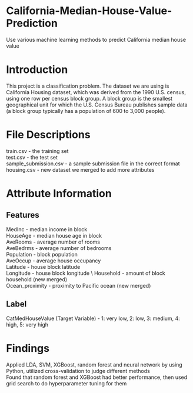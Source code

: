 # California-Median-House-Value-Prediction
Use various machine learning methods to predict California median house value

# Introduction
This project is a classification problem. The dataset we are using is California Housing dataset, which was derived from the 1990 U.S. census, using one row per census block group. A block group is the smallest geographical unit for which the U.S. Census Bureau publishes sample data (a block group typically has a population of 600 to 3,000 people).

# File Descriptions
train.csv - the training set \
test.csv - the test set \
sample_submission.csv - a sample submission file in the correct format \
housing.csv - new dataset we merged to add more attributes 

# Attribute Information

## Features
MedInc - median income in block \
HouseAge - median house age in block \
AveRooms - average number of rooms \
AveBedrms - average number of bedrooms \
Population - block population \
AveOccup - average house occupancy \
Latitude - house block latitude \
Longitude - house block longitude \ 
Household - amount of block household (new merged) \
Ocean_proximity - proximity to Pacific ocean (new merged) 

## Label
CatMedHouseValue (Target Variable) - 1: very low, 2: low, 3: medium, 4: high, 5: very high

# Findings
Applied LDA, SVM, XGBoost, random forest and neural network by using Python, utilized cross-validation to judge different methods \
Found that random forest and XGBoost had better performance, then used grid search to do hyperparameter tuning for them

